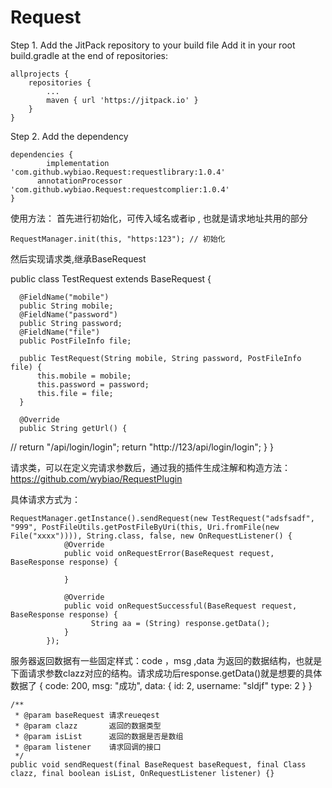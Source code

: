 # Request

Step 1. Add the JitPack repository to your build file
Add it in your root build.gradle at the end of repositories:

	allprojects {
		repositories {
			...
			maven { url 'https://jitpack.io' }
		}
	}
  
  Step 2. Add the dependency
  
  	dependencies {
	        implementation 'com.github.wybiao.Request:requestlibrary:1.0.4'
          annotationProcessor 'com.github.wybiao.Request:requestcomplier:1.0.4'
	}
  
  使用方法：
首先进行初始化，可传入域名或者ip , 也就是请求地址共用的部分

    RequestManager.init(this, "https:123"); // 初始化

然后实现请求类,继承BaseRequest

  public class TestRequest extends BaseRequest {

      @FieldName("mobile")
      public String mobile;
      @FieldName("password")
      public String password;
      @FieldName("file")
      public PostFileInfo file;

      public TestRequest(String mobile, String password, PostFileInfo file) {
          this.mobile = mobile;
          this.password = password;
          this.file = file;
      }

      @Override
      public String getUrl() {
  //        return "/api/login/login";
          return "http://123/api/login/login";
      }
  }
  
  请求类，可以在定义完请求参数后，通过我的插件生成注解和构造方法：https://github.com/wybiao/RequestPlugin
  
  具体请求方式为：

    RequestManager.getInstance().sendRequest(new TestRequest("adsfsadf", "999", PostFileUtils.getPostFileByUri(this, Uri.fromFile(new File("xxxx")))), String.class, false, new OnRequestListener() {
                @Override
                public void onRequestError(BaseRequest request, BaseResponse response) {

                }

                @Override
                public void onRequestSuccessful(BaseRequest request, BaseResponse response) {
                      String aa = (String) response.getData();
                }
            });
  
  服务器返回数据有一些固定样式：code ，msg ,data 为返回的数据结构，也就是下面请求参数clazz对应的结构。请求成功后response.getData()就是想要的具体数据了
    {
        code: 200,
        msg: "成功",
        data: {
            id: 2,
            username: "sldjf"
            type: 2
        }
    }
  
    /**
     * @param baseRequest 请求reueqest
     * @param clazz       返回的数据类型
     * @param isList      返回的数据是否是数组
     * @param listener    请求回调的接口
     */
    public void sendRequest(final BaseRequest baseRequest, final Class clazz, final boolean isList, OnRequestListener listener) {}
    
    
